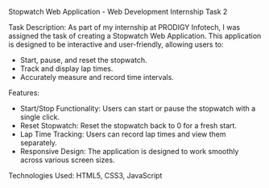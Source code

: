 Stopwatch Web Application - Web Development Internship Task 2

Task Description:
As part of my internship at PRODIGY Infotech, I was assigned the task of creating a Stopwatch Web Application. This application is designed to be interactive and user-friendly, allowing users to:

- Start, pause, and reset the stopwatch.
- Track and display lap times.
- Accurately measure and record time intervals.

Features:
- Start/Stop Functionality: Users can start or pause the stopwatch with a single click.
- Reset Stopwatch: Reset the stopwatch back to 0 for a fresh start.
- Lap Time Tracking: Users can record lap times and view them separately.
- Responsive Design: The application is designed to work smoothly across various screen sizes.

Technologies Used: HTML5, CSS3, JavaScript

